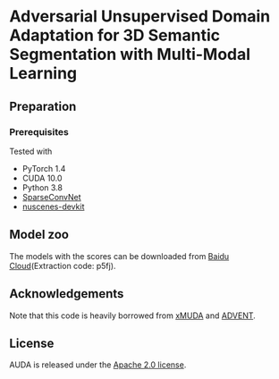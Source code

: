 # Adversarial Unsupervised Domain Adaptation for 3D Semantic Segmentation with Multi-Modal Learning

## Preparation
### Prerequisites
Tested with
* PyTorch 1.4
* CUDA 10.0
* Python 3.8
* [SparseConvNet](https://github.com/facebookresearch/SparseConvNet)
* [nuscenes-devkit](https://github.com/nutonomy/nuscenes-devkit)

## Model zoo
 The models with the scores can be downloaded from [Baidu Cloud](https://pan.baidu.com/s/1PiXhdYq0HSsHjLCuG30s2w)(Extraction code: p5fj).

## Acknowledgements
Note that this code is heavily borrowed from [xMUDA](https://github.com/valeoai/xMUDA) and [ADVENT](https://github.com/valeoai/ADVENT).

## License
AUDA is released under the [Apache 2.0 license](./LICENSE).
